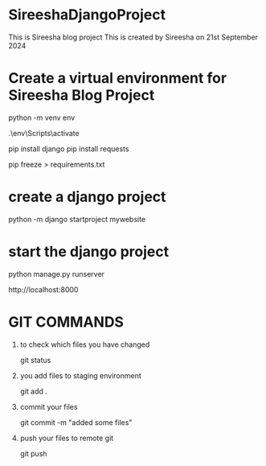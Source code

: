 # SireeshaDjangoProject
This is Sireesha blog project
This is created by Sireesha on 21st September 2024

# Create a virtual environment for Sireesha Blog Project
python -m venv env

.\env\Scripts\activate

pip install django
pip install requests

pip freeze > requirements.txt

# create a django project
python -m django startproject mywebsite


# start the django project
python manage.py runserver

http://localhost:8000






# GIT COMMANDS

1. to check which files you have changed

    git status

2. you add files to staging environment

    git add .

3. commit your files

    git commit -m "added some files"

4. push your files to remote git

    git push




